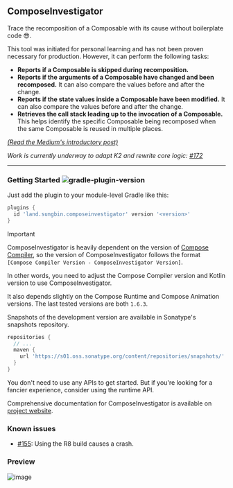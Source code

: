 ## ComposeInvestigator

Trace the recomposition of a Composable with its cause without boilerplate code 😎.

This tool was initiated for personal learning and has not been proven necessary for production.
However, it can perform the following tasks:

- **Reports if a Composable is skipped during recomposition.**
- **Reports if the arguments of a Composable have changed and been recomposed.** It can also compare the
  values before and after the change.
- **Reports if the state values inside a Composable have been modified.** It can also compare the values
  before and after the change.
- **Retrieves the call stack leading up to the invocation of a Composable.** This helps identify the
  specific Composable being recomposed when the same Composable is reused in multiple places.

[*(Read the Medium's introductory post)*](https://jisungbin.medium.com/tracing-recompositions-without-boilerplate-code-e9800db1419e)

*Work is currently underway to adapt K2 and rewrite core logic: [#172](https://github.com/jisungbin/ComposeInvestigator/pull/172)*

---

### Getting Started ![gradle-plugin-version](https://img.shields.io/maven-central/v/land.sungbin.composeinvestigator/composeinvestigator-gradle-plugin?style=flat-square)

Just add the plugin to your module-level Gradle like this:

```groovy
plugins {
  id 'land.sungbin.composeinvestigator' version '<version>'
}
```

> [!IMPORTANT]
>
> ComposeInvestigator is heavily dependent on the version
> of [Compose Compiler](https://developer.android.com/jetpack/androidx/releases/compose-compiler),
> so the version of ComposeInvestigator follows the format `[Compose Compiler Version - ComposeInvestigator Version]`.
>
> In other words, you need to adjust the Compose Compiler version and Kotlin version to use ComposeInvestigator.
>
> It also depends slightly on the Compose Runtime and Compose Animation versions. 
> The last tested versions are both `1.6.3`.

Snapshots of the development version are available in Sonatype's snapshots repository.

```groovy
repositories {
  // ...
  maven {
    url 'https://s01.oss.sonatype.org/content/repositories/snapshots/'
  }
}
```

You don't need to use any APIs to get started. But if you're looking for a fancier experience,
consider using the runtime API.

Comprehensive documentation for ComposeInvestigator is available
on [project website](https://jisungbin.github.io/ComposeInvestigator).

### Known issues

- [#155](https://github.com/jisungbin/ComposeInvestigator/issues/155): Using the R8 build causes a crash.

### Preview

![image](https://github.com/jisungbin/ComposeInvestigator/assets/40740128/98991bd9-97f2-47a7-9cc9-6f9cd1cda0e3)
